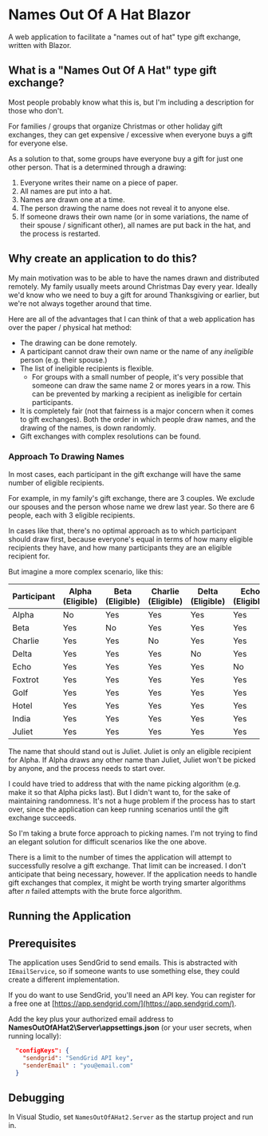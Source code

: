 # Names Out Of A Hat Blazor

A web application to facilitate a "names out of hat" type gift exchange, written with Blazor.

## What is a "Names Out Of A Hat" type gift exchange?

Most people probably know what this is, but I'm including a description for those who don't.

For families / groups that organize Christmas or other holiday gift exchanges, they can get expensive / excessive when everyone buys a gift for everyone else.

As a solution to that, some groups have everyone buy a gift for just one other person. That is a determined through a drawing:

1. Everyone writes their name on a piece of paper.
2. All names are put into a hat.
3. Names are drawn one at a time.
4. The person drawing the name does not reveal it to anyone else.
5. If someone draws their own name (or in some variations, the name of their spouse / significant other), all names are put back in the hat, and the process is restarted.

## Why create an application to do this?

My main motivation was to be able to have the names drawn and distributed remotely. My family usually meets around Christmas Day every year. Ideally we'd know who we need to buy a gift for around Thanksgiving or earlier, but we're not always together around that time.

Here are all of the advantages that I can think of that a web application has over the paper / physical hat method:

* The drawing can be done remotely.
* A participant cannot draw their own name or the name of any _ineligible_ person (e.g. their spouse.)
* The list of ineligible recipients is flexible.
    * For groups with a small number of people, it's very possible that someone can draw the same name 2 or mores years in a row. This can be prevented by marking a recipient as ineligible for certain participants.
* It is completely fair (not that fairness is a major concern when it comes to gift exchanges). Both the order in which people draw names, and the drawing of the names, is down randomly.
* Gift exchanges with complex resolutions can be found.

### Approach To Drawing Names

In most cases, each participant in the gift exchange will have the same number of eligible recipients.

For example, in my family's gift exchange, there are 3 couples. We exclude our spouses and the person whose name we drew last year. So there are 6 people, each with 3 eligible recipients.

In cases like that, there's no optimal approach as to which participant should draw first, because everyone's equal in terms of how many eligible recipients they have, and how many participants they are an eligible recipient for.

But imagine a more complex scenario, like this:

| Participant | Alpha (Eligible) | Beta (Eligible) | Charlie (Eligible) | Delta (Eligible) | Echo (Eligible) | Foxtrot (Eligible) | Golf (Eligible) | Hotel (Eligible) | India (Eligible) | Juliet (Eligible) |
| ----------- | ---------------- | --------------- | ------------------ | ---------------- | --------------- | ------------------ | --------------- | ---------------- | ---------------- | ----------------- |
| Alpha       | No               | Yes             | Yes                | Yes              | Yes             | Yes                | Yes             | Yes              | Yes              | Yes               |
| Beta        | Yes              | No              | Yes                | Yes              | Yes             | Yes                | Yes             | Yes              | Yes              | No                |
| Charlie     | Yes              | Yes             | No                 | Yes              | Yes             | Yes                | Yes             | Yes              | Yes              | No                |
| Delta       | Yes              | Yes             | Yes                | No               | Yes             | Yes                | Yes             | Yes              | Yes              | No                |
| Echo        | Yes              | Yes             | Yes                | Yes              | No              | Yes                | Yes             | Yes              | Yes              | No                |
| Foxtrot     | Yes              | Yes             | Yes                | Yes              | Yes             | No                 | Yes             | Yes              | Yes              | No                |
| Golf        | Yes              | Yes             | Yes                | Yes              | Yes             | Yes                | No              | Yes              | Yes              | No                |
| Hotel       | Yes              | Yes             | Yes                | Yes              | Yes             | Yes                | Yes             | No               | Yes              | No                |
| India       | Yes              | Yes             | Yes                | Yes              | Yes             | Yes                | Yes             | Yes              | No               | No                |
| Juliet      | Yes              | Yes             | Yes                | Yes              | Yes             | Yes                | Yes             | Yes              | Yes              | No                |

The name that should stand out is Juliet. Juliet is only an eligible recipient for Alpha. If Alpha draws any other name than Juliet, Juliet won't be picked by anyone, and the process needs to start over.

I could have tried to address that with the name picking algorithm (e.g. make it so that Alpha picks last). But I didn't want to, for the sake of maintaining randomness. It's not a huge problem if the process has to start over, since the application can keep running scenarios until the gift exchange succeeds.

So I'm taking a brute force approach to picking names. I'm not trying to find an elegant solution for difficult scenarios like the one above.

There is a limit to the number of times the application will attempt to successfully resolve a gift exchange. That limit can be increased. I don't anticipate that being necessary, however. If the application needs to handle gift exchanges that complex, it might be worth trying smarter algorithms after _n_ failed attempts with the brute force algorithm.

## Running the Application

## Prerequisites

The application uses SendGrid to send emails. This is abstracted with `IEmailService`, so if someone wants to use something else, they could create a different implementation.

If you do want to use SendGrid, you'll need an API key. You can register for a free one at [https://app.sendgrid.com/](https://app.sendgrid.com/).

Add the key plus your authorized email address to **NamesOutOfAHat2\Server\appsettings.json** (or your user secrets, when running locally):

```json
  "configKeys": {
    "sendgrid": "SendGrid API key",
    "senderEmail" : "you@email.com"
  }
```

## Debugging

In Visual Studio, set `NamesOutOfAHat2.Server` as the startup project and run in.

